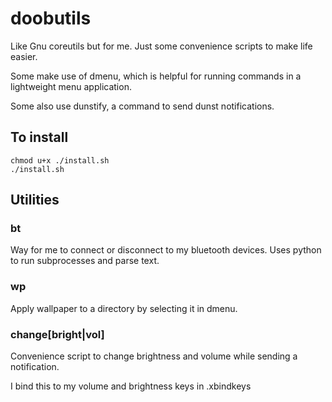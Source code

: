 # doobutils

Like Gnu coreutils but for me. Just some convenience scripts to make life easier.

Some make use of dmenu, which is helpful for running commands in a lightweight menu application.

Some also use dunstify, a command to send dunst notifications.

## To install
```
chmod u+x ./install.sh
./install.sh
```

## Utilities

### bt
Way for me to connect or disconnect to my bluetooth devices. Uses python to run subprocesses and parse text.

### wp
Apply wallpaper to a directory by selecting it in dmenu.

### change[bright|vol]
Convenience script to change brightness and volume while sending a notification.

I bind this to my volume and brightness keys in .xbindkeys

